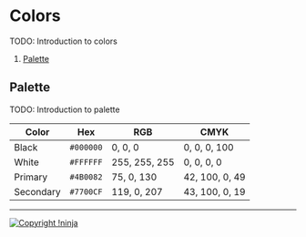 # Colors

TODO: Introduction to colors

1. [Palette](#palette)

## Palette

TODO: Introduction to palette

| Color | Hex | RGB | CMYK |
| ----- | --- | --- | ---- |
| Black | `#000000` | 0, 0, 0 | 0, 0, 0, 100 |
| White | `#FFFFFF` | 255, 255, 255 | 0, 0, 0, 0 |
| Primary | `#4B0082` | 75, 0, 130 | 42, 100, 0, 49 |
| Secondary | `#7700CF` | 119, 0, 207 | 43, 100, 0, 19 |

---

[![Copyright !ninja](https://cdn.rawgit.com/NotNinja/branding/master/assets/copyright/base/not-ninja-copyright-372x50.png)](https://not.ninja)
